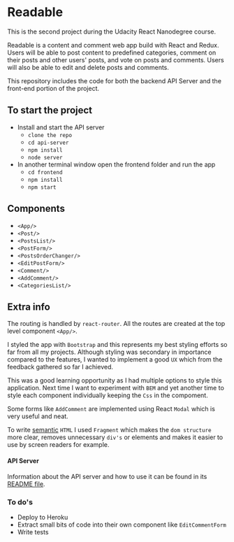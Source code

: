 # Readable

This is the second project during the Udacity React Nanodegree course. 

Readable is a content and comment web app build with React and Redux. Users will be able to post content to predefined categories, comment on their posts and other users' posts, and vote on posts and comments. Users will also be able to edit and delete posts and comments.

This repository includes the code for both the backend API Server and the front-end portion of the project.

## To start the project

* Install and start the API server
    - `clone the repo`
    - `cd api-server`
    - `npm install`
    - `node server`
* In another terminal window open the frontend folder and run the app
    - `cd frontend`
    - `npm install`
    - `npm start`

## Components

*  `<App/>`
*  `<Post/>`
*  `<PostsList/>`
*  `<PostForm/>`
*  `<PostsOrderChanger/>`
*  `<EditPostForm/>`
*  `<Comment/>`
*  `<AddComment/>`
*  `<CategoriesList/>`

## Extra info

The routing is handled by `react-router`. All the routes are created at the top level component `<App/>`.

I styled the app with `Bootstrap` and this represents my best styling efforts so far from all my projects. Although styling was secondary in importance compared to the features, I wanted to implement a good `UX` which from the feedback gathered so far I achieved.

This was a good learning opportunity as I had multiple options to style this application. Next time I want to experiment with `BEM` and yet another time to style each component individually keeping the `Css` in the compoment.

Some forms like `AddComment` are implemented using React `Modal` which is very useful and neat.

To write [semantic](https://en.wikipedia.org/wiki/Semantic_HTML) `HTML` I used `Fragment` which makes the `dom structure` more clear, removes unnecessary `div's` or elements and makes it easier to use by screen readers for example.

#### API Server

Information about the API server and how to use it can be found in its [README file](api-server/README.md).

### To do's

* Deploy to Heroku
* Extract small bits of code into their own component like `EditCommentForm`
* Write tests


